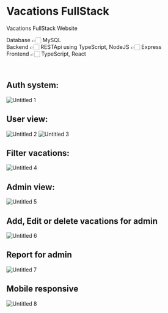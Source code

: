 # Vacations FullStack
 Vacations FullStack Website
 
 Database 👉🏻 MySQL
 <br />
 Backend 👉🏻 RESTApi using TypeScript, NodeJS 👉🏻 Express
 <br />
 Frontend 👉🏻 TypeScript, React
 
 <br />
 
 ## Auth system:
![Untitled 1](https://user-images.githubusercontent.com/93607294/219875150-5d29e131-34e1-411c-8184-239f4b642292.jpg)

## User view:
![Untitled 2](https://user-images.githubusercontent.com/93607294/219875210-b9d9e891-f3a5-4786-b1b1-7f40748f9e71.jpg)
![Untitled 3](https://user-images.githubusercontent.com/93607294/219875219-1a8d903d-20ef-47e1-9eba-a7117a79662c.jpg)

## Filter vacations:
![Untitled 4](https://user-images.githubusercontent.com/93607294/219875236-0265fd78-efd6-4da0-ae96-ee6235a53059.jpg)

## Admin view:
![Untitled 5](https://user-images.githubusercontent.com/93607294/219875277-43f7143b-b983-4abe-abc2-f331fcbf6313.jpg)

## Add, Edit or delete vacations for admin
![Untitled 6](https://user-images.githubusercontent.com/93607294/219875288-90baffd9-5698-4355-95da-2b4345d8f74c.jpg)

## Report for admin
![Untitled 7](https://user-images.githubusercontent.com/93607294/219875289-98455f44-83cd-46ae-8e6a-9c517187e91b.jpg)

## Mobile responsive
![Untitled 8](https://user-images.githubusercontent.com/93607294/219875295-f04f0c06-5670-4016-8adc-a4757144a63b.jpg)
